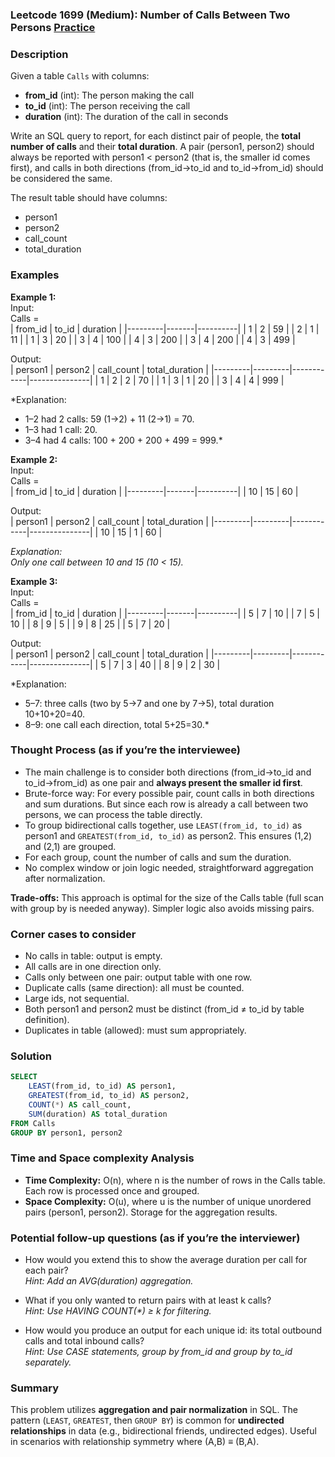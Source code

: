 ### Leetcode 1699 (Medium): Number of Calls Between Two Persons [Practice](https://leetcode.com/problems/number-of-calls-between-two-persons)

### Description  
Given a table `Calls` with columns:  
- **from_id** (int): The person making the call  
- **to_id** (int): The person receiving the call  
- **duration** (int): The duration of the call in seconds  

Write an SQL query to report, for each distinct pair of people, the **total number of calls** and their **total duration**. A pair (person1, person2) should always be reported with person1 < person2 (that is, the smaller id comes first), and calls in both directions (from_id→to_id and to_id→from_id) should be considered the same.  

The result table should have columns:
- person1
- person2
- call_count
- total_duration

### Examples  

**Example 1:**  
Input:  
Calls =  
| from_id | to_id | duration |
|---------|-------|----------|
|     1   |   2   |    59    |
|     2   |   1   |    11    |
|     1   |   3   |    20    |
|     3   |   4   |   100    |
|     4   |   3   |   200    |
|     3   |   4   |   200    |
|     4   |   3   |   499    |

Output:  
| person1 | person2 | call_count | total_duration |
|---------|---------|------------|---------------|
|    1    |    2    |     2      |      70       |
|    1    |    3    |     1      |      20       |
|    3    |    4    |     4      |     999       |

*Explanation:  
- 1–2 had 2 calls: 59 (1→2) + 11 (2→1) = 70.  
- 1–3 had 1 call: 20.  
- 3–4 had 4 calls: 100 + 200 + 200 + 499 = 999.*

**Example 2:**  
Input:  
Calls =  
| from_id | to_id | duration |
|---------|-------|----------|
|   10    |  15   |   60     |

Output:  
| person1 | person2 | call_count | total_duration |
|---------|---------|------------|---------------|
|   10    |   15    |     1      |      60       |

*Explanation:  
Only one call between 10 and 15 (10 < 15).*

**Example 3:**  
Input:  
Calls =  
| from_id | to_id | duration |
|---------|-------|----------|
|   5     |  7    |   10     |
|   7     |  5    |   10     |
|   8     |  9    |   5      |
|   9     |  8    |   25     |
|   5     |  7    |   20     |

Output:  
| person1 | person2 | call_count | total_duration |
|---------|---------|------------|---------------|
|   5     |   7     |     3      |      40       |
|   8     |   9     |     2      |      30       |

*Explanation:  
- 5–7: three calls (two by 5→7 and one by 7→5), total duration 10+10+20=40.  
- 8–9: one call each direction, total 5+25=30.*


### Thought Process (as if you’re the interviewee)  
- The main challenge is to consider both directions (from_id→to_id and to_id→from_id) as one pair and **always present the smaller id first**.
- Brute-force way: For every possible pair, count calls in both directions and sum durations. But since each row is already a call between two persons, we can process the table directly.
- To group bidirectional calls together, use `LEAST(from_id, to_id)` as person1 and `GREATEST(from_id, to_id)` as person2. This ensures (1,2) and (2,1) are grouped.
- For each group, count the number of calls and sum the duration.
- No complex window or join logic needed, straightforward aggregation after normalization.

**Trade-offs:** This approach is optimal for the size of the Calls table (full scan with group by is needed anyway). Simpler logic also avoids missing pairs.


### Corner cases to consider  
- No calls in table: output is empty.
- All calls are in one direction only.
- Calls only between one pair: output table with one row.
- Duplicate calls (same direction): all must be counted.
- Large ids, not sequential.
- Both person1 and person2 must be distinct (from_id ≠ to_id by table definition).
- Duplicates in table (allowed): must sum appropriately.


### Solution

```sql
SELECT 
    LEAST(from_id, to_id) AS person1,
    GREATEST(from_id, to_id) AS person2,
    COUNT(*) AS call_count,
    SUM(duration) AS total_duration
FROM Calls
GROUP BY person1, person2
```

### Time and Space complexity Analysis  

- **Time Complexity:** O(n), where n is the number of rows in the Calls table. Each row is processed once and grouped.
- **Space Complexity:** O(u), where u is the number of unique unordered pairs (person1, person2). Storage for the aggregation results.


### Potential follow-up questions (as if you’re the interviewer)  

- How would you extend this to show the average duration per call for each pair?  
  *Hint: Add an AVG(duration) aggregation.*

- What if you only wanted to return pairs with at least k calls?  
  *Hint: Use HAVING COUNT(\*) ≥ k for filtering.*

- How would you produce an output for each unique id: its total outbound calls and total inbound calls?  
  *Hint: Use CASE statements, group by from_id and group by to_id separately.*


### Summary
This problem utilizes **aggregation and pair normalization** in SQL. The pattern (`LEAST`, `GREATEST`, then `GROUP BY`) is common for **undirected relationships** in data (e.g., bidirectional friends, undirected edges). Useful in scenarios with relationship symmetry where (A,B) ≡ (B,A).